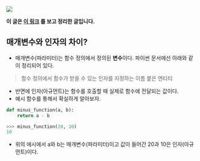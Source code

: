 ![](https://velog.velcdn.com/images/noyohanx/post/d2e9c738-8737-478b-bd3f-9183796a9750/image.png)

**이 글은 <a href = "https://docs.python.org/ko/3/glossary.html#glossary">이 링크</a> 를 보고 정리한 글입니다.**

## 매개변수와 인자의 차이?
- 매개변수(파라미터)는 함수 정의에서 정의된 <b>변수</b>이다. 파이썬 문서에선 아래와 같이 정리되어 있다.
> 함수 정의에서 함수가 받을 수 있는 인자를 지정하는 이름 붙은 엔티티

- 반면에 인자(아규먼트)는 함수를 호출할 때 실제로 함수에 전달되는 값이다.
- 예시 함수를 통해서 확실하게 알아보자.
```.py
def minus_function(a, b):
	return a - b
```
```.py
>>> minus_function(20, 10)
10
```
- 위의 에시에서 a와 b는 매개변수(파라미터)이고 값이 들어간 20과 10은 인자(아규먼트)이다.
